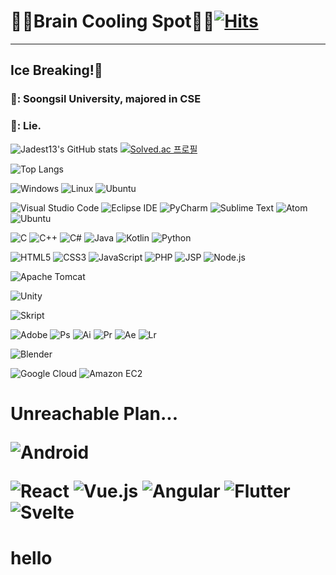 # 🤸‍♂️Brain Cooling Spot🤸‍♀️[![Hits](https://hits.seeyoufarm.com/api/count/incr/badge.svg?url=https%3A%2F%2Fgithub.com%2FJadest13%2F&count_bg=%2379C83D&title_bg=%23000000&icon=twitch.svg&icon_color=%2379C83D&title=hits&edge_flat=false)](https://hits.seeyoufarm.com)

---

## Ice Breaking!🥶
### 🏤: Soongsil University, majored in CSE
### 🍰: Lie.

  <!--
  ![header](https://capsule-render.vercel.app/api?type=waving&color=0:EEFF00,100:a82da8&height=400&section=header&text=Jadest13&fontSize=180)
  -->




![Jadest13's GitHub stats](https://github-readme-stats.vercel.app/api?username=Jadest13&show_icons=true&theme=tokyonight)
[![Solved.ac 프로필](http://mazassumnida.wtf/api/v2/generate_badge?boj=hyunsu11)](https://solved.ac/hyunsu11)

![Top Langs](https://github-readme-stats.vercel.app/api/top-langs/?username=Jadest13&layout=Demo&theme=tokyonight)

![Windows](https://img.shields.io/badge/Windows-0078D6.svg?style=for-the-badge&logo=Windows&logoColor=white)
![Linux](https://img.shields.io/badge/Linux-FCC624.svg?style=for-the-badge&logo=Linux&logoColor=white)
![Ubuntu](https://img.shields.io/badge/Ubuntu-E95420.svg?style=for-the-badge&logo=Ubuntu&logoColor=white)

![Visual Studio Code](https://img.shields.io/badge/vscode-007ACC.svg?style=for-the-badge&logo=Visual%20Studio%20Code&logoColor=white)
![Eclipse IDE](https://img.shields.io/badge/Eclipse%20IDE-2C2255.svg?style=for-the-badge&logo=Eclipse%20IDE&logoColor=white)
![PyCharm](https://img.shields.io/badge/PyCharm-000000.svg?style=for-the-badge&logo=PyCharm&logoColor=white)
![Sublime Text](https://img.shields.io/badge/Sublime%20Text-FF9800.svg?style=for-the-badge&logo=Sublime%20Text&logoColor=white)
![Atom](https://img.shields.io/badge/Atom-66595C.svg?style=for-the-badge&logo=Atom&logoColor=white)
![Ubuntu](https://img.shields.io/badge/Ubuntu-E95420.svg?style=for-the-badge&logo=Ubuntu&logoColor=white)

![C](https://img.shields.io/badge/C-00599C.svg?style=for-the-badge&logo=c&logoColor=white)
![C++](https://img.shields.io/badge/C++-00599C.svg?style=for-the-badge&logo=c%2B%2B&logoColor=white)
![C#](https://img.shields.io/badge/C%20Sharp-239120.svg?style=for-the-badge&logo=c%20Sharp&logoColor=white)
![Java](https://img.shields.io/badge/java-ED8B00.svg?style=for-the-badge&logo=Java&logoColor=white)
![Kotlin](https://img.shields.io/badge/Kotlin-7F52FF.svg?style=for-the-badge&logo=Kotlin&logoColor=white)
![Python](https://img.shields.io/badge/python-3776AB.svg?style=for-the-badge&logo=Python&logoColor=white)

![HTML5](https://img.shields.io/badge/html5-E34F26.svg?style=for-the-badge&logo=Html5&logoColor=white)
![CSS3](https://img.shields.io/badge/css3-1572B6.svg?style=for-the-badge&logo=Css3&logoColor=white)
![JavaScript](https://img.shields.io/badge/javascript-F7DF1E.svg?style=for-the-badge&logo=Javascript&logoColor=white)
![PHP](https://img.shields.io/badge/PHP-777BB4.svg?style=for-the-badge&logo=PHP&logoColor=white)
![JSP](https://img.shields.io/badge/JSP-F7DF1E.svg?style=for-the-badge&logo=JSP&logoColor=white)
![Node.js](https://img.shields.io/badge/Node.js-339933.svg?style=for-the-badge&logo=Node.js&logoColor=white)

![Apache Tomcat](https://img.shields.io/badge/Apache%20Tomcat-F8DC75.svg?style=for-the-badge&logo=Apache%20Tomcat&logoColor=white)

![Unity](https://img.shields.io/badge/Unity-FFFFFF.svg?style=for-the-badge&logo=Unity&logoColor=black)

![Skript](https://img.shields.io/badge/Skript-62B47A.svg?style=for-the-badge&logo=Minecraft&logoColor=white)

![Adobe](https://img.shields.io/badge/Adobe-FF0000.svg?style=for-the-badge&logo=Adobe&logoColor=white)
![Ps](https://img.shields.io/badge/Photoshop-31A8FF.svg?style=for-the-badge&logo=Adobe%20Photoshop&logoColor=white)
![Ai](https://img.shields.io/badge/Illustrator-FF9A00.svg?style=for-the-badge&logo=Adobe%20Illustrator&logoColor=white)
![Pr](https://img.shields.io/badge/Premier%20Pro-9999FF.svg?style=for-the-badge&logo=Adobe%20Premiere%20Pro&logoColor=white)
![Ae](https://img.shields.io/badge/After%20Effects-9999FF.svg?style=for-the-badge&logo=Adobe%20After%20Effects&logoColor=white)
![Lr](https://img.shields.io/badge/Lightroom-31A8FF.svg?style=for-the-badge&logo=Adobe%20Lightroom&logoColor=white)

![Blender](https://img.shields.io/badge/Blender-F5792A.svg?style=for-the-badge&logo=Blender&logoColor=white)

![Google Cloud](https://img.shields.io/badge/Google%20Cloud-4285F4.svg?style=for-the-badge&logo=Google%20Cloud&logoColor=white)
![Amazon EC2](https://img.shields.io/badge/Amazon%20EC2-FF9900.svg?style=for-the-badge&logo=Amazon%20EC2&logoColor=white)

<h1/>Unreachable Plan...

![Android](https://img.shields.io/badge/Android-3DDC84.svg?style=for-the-badge&logo=Android&logoColor=white)

![React](https://img.shields.io/badge/React-61DAFB.svg?style=for-the-badge&logo=React&logoColor=white)
![Vue.js](https://img.shields.io/badge/Vue.js-4FC08D.svg?style=for-the-badge&logo=Vue.js&logoColor=white)
![Angular](https://img.shields.io/badge/Angular-DD0031.svg?style=for-the-badge&logo=Angular&logoColor=white)
![Flutter](https://img.shields.io/badge/Flutter-02569B.svg?style=for-the-badge&logo=Flutter&logoColor=white)
![Svelte](https://img.shields.io/badge/Svelte-FF3E00.svg?style=for-the-badge&logo=Svelte&logoColor=white)

<h1> hello </h1>
<!--
**Jadest13/Jadest13** is a ✨ _special_ ✨ repository because its `README.md` (this file) appears on your GitHub profile.

Here are some ideas to get you started:

- 🔭 I’m currently working on ...
- 🌱 I’m currently learning ...
- 👯 I’m looking to collaborate on ...
- 🤔 I’m looking for help with ...
- 💬 Ask me about ...
- 📫 How to reach me: ...
- 😄 Pronouns: ...
- ⚡ Fun fact: ...
-->
